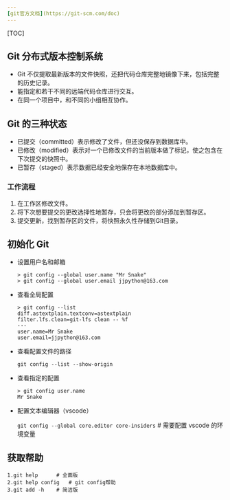 ```yaml
---
[git官方文档](https://git-scm.com/doc)
---
```


[TOC]

## Git 分布式版本控制系统

* Git 不仅提取最新版本的文件快照，还把代码仓库完整地镜像下来，包括完整的历史记录。
* 能指定和若干不同的远端代码仓库进行交互。
* 在同一个项目中，和不同的小组相互协作。

## Git 的三种状态

* 已提交（committed）表示修改了文件，但还没保存到数据库中。
* 已修改（modified）表示对一个已修改文件的当前版本做了标记，使之包含在下次提交的快照中。
* 已暂存（staged）表示数据已经安全地保存在本地数据库中。

### 工作流程

1. 在工作区修改文件。
2. 将下次想要提交的更改选择性地暂存，只会将更改的部分添加到暂存区。
3. 提交更新，找到暂存区的文件，将快照永久性存储到Git目录。

## 初始化 Git

* 设置用户名和邮箱

  ```
  > git config --global user.name "Mr Snake"
  > git config --global user.email jjpython@163.com
  ```

* 查看全局配置

  ```
  > git config --list
  diff.astextplain.textconv=astextplain
  filter.lfs.clean=git-lfs clean -- %f
  ···
  user.name=Mr Snake
  user.email=jjpython@163.com
  ```

* 查看配置文件的路径

  `git config --list --show-origin`

* 查看指定的配置

  ```
  > git config user.name
  Mr Snake
  ```

* 配置文本编辑器（vscode）

  `git config --global core.editor core-insiders`	# 需要配置 vscode 的环境变量

## 获取帮助

```
1.git help		# 全面版
2.git help config	# git config帮助
3.git add -h	# 简洁版
```

